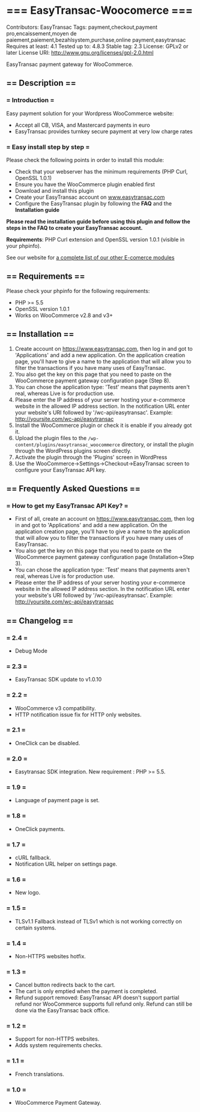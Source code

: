 # === EasyTransac-Woocomerce ===
Contributors: EasyTransac
Tags: payment,checkout,payment pro,encaissement,moyen de paiement,paiement,bezahlsystem,purchase,online payment,easytransac
Requires at least: 4.1
Tested up to: 4.8.3
Stable tag: 2.3
License: GPLv2 or later
License URI: http://www.gnu.org/licenses/gpl-2.0.html

EasyTransac payment gateway for WooCommerce.

## == Description ==

### = Introduction =

Easy payment solution for your Wordpress WooCommerce website:

 * Accept all CB, VISA, and Mastercard payments in euro
 * EasyTransac provides turnkey secure payment at very low charge rates

### = Easy install step by step =

Please check the following points in order to install this module:

 * Check that your webserver has the minimum requirements (PHP Curl, OpenSSL 1.0.1)
 * Ensure you have the WooCommerce plugin enabled first
 * Download and install this plugin
 * Create your EasyTransac account on <a href="https://www.easytransac.com">www.easytransac.com</a>
 * Configure the EasyTransac plugin by following the **FAQ** and the **Installation guide**


**Please read the installation guide before using this plugin and follow the steps in the FAQ to create your EasyTransac account.**

**Requirements**: PHP Curl extension and OpenSSL version 1.0.1 (visible in your phpinfo).

See our website for <a href="https://www.easytransac.com/en/e-comerce">a complete list of our other E-comerce modules</a>

## == Requirements ==

Please check your phpinfo for the following requirements:

 * PHP >= 5.5
 * OpenSSL version 1.0.1
 * Works on WooCommerce v2.8 and v3+

## == Installation ==

1. Create account on https://www.easytransac.com, then log in and got to 'Applications' and add a new application.
On the application creation page, you'll have to give a name to the application that will allow you to filter the transactions if you have many uses of EasyTransac.
2. You also get the key on this page that you need to paste on the WooCommerce payment gateway configuration page (Step 8).
3. You can chose the application type: 'Test' means that payments aren't real, whereas Live is for production use.
4. Please enter the IP address of your server hosting your e-commerce website in the allowed IP address section.
In the notification URL enter your website's URI followed by '/wc-api/easytransac'. Example: http://yoursite.com/wc-api/easytransac
5. Install the WooCommerce plugin or check it is enable if you already got it.
6. Upload the plugin files to the `/wp-content/plugins/easytransac_woocommerce` directory, or install the plugin through the WordPress plugins screen directly.
7. Activate the plugin through the 'Plugins' screen in WordPress
8. Use the WooCommerce->Settings->Checkout->EasyTransac screen to configure your EasyTransac API key.


## == Frequently Asked Questions ==

### = How to get my EasyTransac API Key? =

* First of all, create an account on https://www.easytransac.com, then log in and got to 'Applications' and add a new application.
On the application creation page, you'll have to give a name to the application that will allow you to filter the transactions if you have many uses of EasyTransac.
* You also get the key on this page that you need to paste on the WooCommerce payment gateway configuration page (Installation->Step 3).
* You can chose the application type: 'Test' means that payments aren't real, whereas Live is for production use.
* Please enter the IP address of your server hosting your e-commerce website in the allowed IP address section.
In the notification URL enter your website's URI followed by '/wc-api/easytransac'. Example: http://yoursite.com/wc-api/easytransac
 

## == Changelog ==

### = 2.4 =
* Debug Mode

### = 2.3 =
* EasyTransac SDK update to v1.0.10

### = 2.2 =
* WooCommerce v3 compatibility.
* HTTP notification issue fix for HTTP only websites.

### = 2.1 =
* OneClick can be disabled.

### = 2.0 =
* Easytransac SDK integration. New requirement : PHP >= 5.5.

### = 1.9 =
* Language of payment page is set.

### = 1.8 =
* OneClick payments.

### = 1.7 =
* cURL fallback.
* Notification URL helper on settings page.

### = 1.6 =
* New logo.

### = 1.5 =
* TLSv1.1 Fallback instead of TLSv1 which is not working correctly on certain systems.

### = 1.4 =
* Non-HTTPS websites hotfix.

### = 1.3 =
* Cancel button redirects back to the cart.
* The cart is only emptied when the payment is completed.
* Refund support removed: EasyTransac API doesn't support partial refund nor WooCommerce supports full refund only. Refund can still be done via the EasyTransac back office.

### = 1.2 =
* Support for non-HTTPS websites.
* Adds system requirements checks.

### = 1.1 =
* French translations.

### = 1.0 =
* WooCommerce Payment Gateway.
